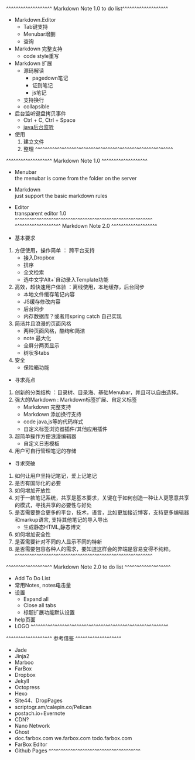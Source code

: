 ^^^^^^^^^^^^^^^^^^^ Markdown Note 1.0 to do list^^^^^^^^^^^^^^^^^^^
- Markdown.Editor
    - Tab键支持
    - Menubar增删
    - 查询
- Markdown 完整支持
	- code style重写
- Markdown 扩展
	- 源码解读
		- pagedown笔记
		- 证则笔记
		- js笔记
	- 支持换行
	- collapsible
- 后台监听键盘拷贝事件
	- Ctrl + C, Ctrl + Space
	- [java后台监听](http://www.tuicool.com/articles/bymAv2q)
- 使用
	1. 建立文件
	1. 整理
^^^^^^^^^^^^^^^^^^^^^^^^^^^^^^^^^^^^^^^^^^^^^^^^^^^^^^^^^

^^^^^^^^^^^^^^^^^^^ Markdown Note 1.0 ^^^^^^^^^^^^^^^^^^^
- Menubar  
	the menubar is come from the folder on the server
- Markdown  
	just support the basic markdown rules
- Editor  
	transparent editor 1.0 
^^^^^^^^^^^^^^^^^^^^^^^^^^^^^^^^^^^^^^^^^^^^^^^^^^^^^^^^^
^^^^^^^^^^^^^^^^^^^ Markdown Note 2.0 ^^^^^^^^^^^^^^^^^^^

- 基本要求
1. 方便使用，操作简单 ： 跨平台支持
	- 接入Dropbox
	- 排序
	- 全文检索
	- 选中文字Alt+`自动录入Template功能
2. 高效，超快速用户体验 ：离线使用，本地缓存，后台同步
	- 本地文件缓存笔记内容
	- JS缓存修改内容
	- 后台同步
	- 内存数据库？或者用spring catch 自己实现
3. 简洁并且浪漫的页面风格
	- 两种页面风格，酷绚和简洁
	- note 最大化
	- 全屏分两页显示
	- 树状多tabs
4. 安全
	- 保险箱功能

- 寻求亮点
1. 创新的分类结构 ：目录树、目录海、基础Menubar，并且可以自由选择。
2. 强大的Markdown : Markdown标签扩展、自定义标签
	- Markdown 完整支持
	- Markdown 添加换行支持
	- code java,js等的代码样式
	- 自定义标签浏览器插件/其他应用插件
3. 超简单操作方便浪漫编辑器
	- 自定义日志模板
4. 用户可自行管理笔记的存储

- 寻求突破
1. 如何让用户坚持记笔记，爱上记笔记
2. 是否有国际化的必要
3. 如何增加开放性
3. 对于一款笔记系统，共享是基本要求，关键在于如何创造一种让人更愿意共享的模式，寻找共享的必要性与好处
5. 是否需要整合更多的平台，技术，语言，比如更加接近博客，支持更多编辑器和markup语言, 支持其他笔记的导入导出
	- 生成静态HTML,静态博文
6. 如何增加安全性
7. 是否需要针对不同的人显示不同的特新
8. 是否需要包容各种人的需求，要知道这样会的弊端是容易变得不纯粹。
^^^^^^^^^^^^^^^^^^^^^^^^^^^^^^^^^^^^^^^^^^^^^^^^^^^^^^^^^	

^^^^^^^^^^^^^^^^^^^ Markdown Note 2.0 to do list ^^^^^^^^^^^^^^^^^^^

- Add To Do List
- 常用Notes, notes电击量
- 设置
	- Expand all
	- Close all tabs
	- 标题扩展功能默认设置
- help页面
- LOGO
^^^^^^^^^^^^^^^^^^^^^^^^^^^^^^^^^^^^^^^^^^^^^^^^^^^^^^^^^

^^^^^^^^^^^^^^^^^^^ 参考借鉴 ^^^^^^^^^^^^^^^^^^^
- Jade
- Jinja2
- Marboo
- FarBox
- Dropbox
- Jekyll
- Octopress
- Hexo
- Site44、DropPages
- scriptogr.am/calepin.co/Pelican
- postach.io+Evernote
- CDN?
- Nano Network
- Ghost
- doc.farbox.com we.farbox.com todo.farbox.com
- FarBox Editor
- Github Pages
^^^^^^^^^^^^^^^^^^^^^^^^^^^^^^^^^^^^^^